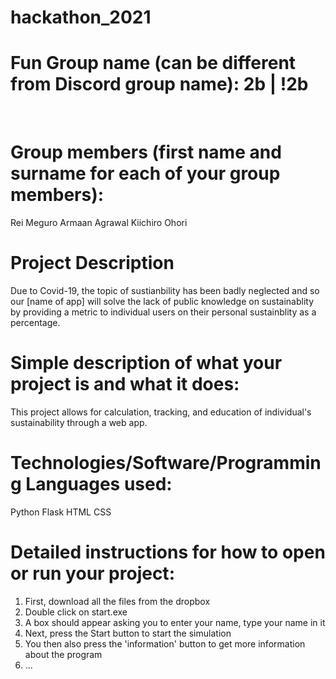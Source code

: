 # hackathon_2021

# Fun Group name (can be different from Discord group name): 2b | !2b

​
# Group members (first name and surname for each of your group members):
Rei Meguro
Armaan Agrawal 
Kiichiro Ohori
​
# Project Description
Due to Covid-19, the topic of sustianbility has been badly neglected and so our [name of app] will solve the lack of public knowledge on sustainablity by providing a metric to individual users on their personal sustainblity as a percentage.
​
# Simple description of what your project is and what it does:
This project allows for calculation, tracking, and education of individual's sustainability through a web app. 
​
# Technologies/Software/Programming Languages used:
Python
    Flask
HTML 
CSS

# Detailed instructions for how to open or run your project:
1. First, download all the files from the dropbox
2. Double click on start.exe
3. A box should appear asking you to enter your name, type your name in it
4. Next, press the Start button to start the simulation
5. You then also press the 'information' button to get more information about the program
6. ...